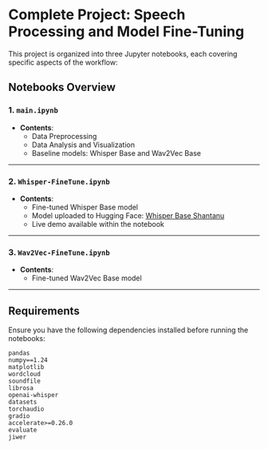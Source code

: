 # Complete Project: Speech Processing and Model Fine-Tuning

This project is organized into three Jupyter notebooks, each covering specific aspects of the workflow:

## Notebooks Overview

### 1. `main.ipynb`
- **Contents**:
  - Data Preprocessing
  - Data Analysis and Visualization
  - Baseline models: Whisper Base and Wav2Vec Base

---

### 2. `Whisper-FineTune.ipynb`
- **Contents**:
  - Fine-tuned Whisper Base model
  - Model uploaded to Hugging Face: [Whisper Base Shantanu](https://huggingface.co/shantanu007/whisper-base-shantanu)
  - Live demo available within the notebook

---

### 3. `Wav2Vec-FineTune.ipynb`
- **Contents**:
  - Fine-tuned Wav2Vec Base model

---

## Requirements

Ensure you have the following dependencies installed before running the notebooks:

```plaintext
pandas
numpy==1.24
matplotlib
wordcloud
soundfile
librosa
openai-whisper
datasets
torchaudio
gradio
accelerate>=0.26.0
evaluate
jiwer



